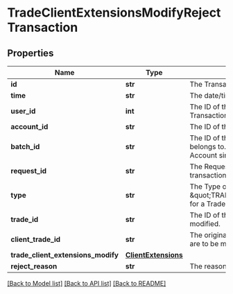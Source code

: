 # TradeClientExtensionsModifyRejectTransaction

## Properties
Name | Type | Description | Notes
------------ | ------------- | ------------- | -------------
**id** | **str** | The Transaction&#39;s Identifier. | [optional] 
**time** | **str** | The date/time when the Transaction was created. | [optional] 
**user_id** | **int** | The ID of the user that initiated the creation of the Transaction. | [optional] 
**account_id** | **str** | The ID of the Account the Transaction was created for. | [optional] 
**batch_id** | **str** | The ID of the \&quot;batch\&quot; that the Transaction belongs to. Transactions in the same batch are applied to the Account simultaneously. | [optional] 
**request_id** | **str** | The Request ID of the request which generated the transaction. | [optional] 
**type** | **str** | The Type of the Transaction. Always set to \&quot;TRADE_CLIENT_EXTENSIONS_MODIFY_REJECT\&quot; for a TradeClientExtensionsModifyRejectTransaction. | [optional] 
**trade_id** | **str** | The ID of the Trade who&#39;s client extensions are to be modified. | [optional] 
**client_trade_id** | **str** | The original Client ID of the Trade who&#39;s client extensions are to be modified. | [optional] 
**trade_client_extensions_modify** | [**ClientExtensions**](ClientExtensions.md) |  | [optional] 
**reject_reason** | **str** | The reason that the Reject Transaction was created | [optional] 

[[Back to Model list]](../README.md#documentation-for-models) [[Back to API list]](../README.md#documentation-for-api-endpoints) [[Back to README]](../README.md)


